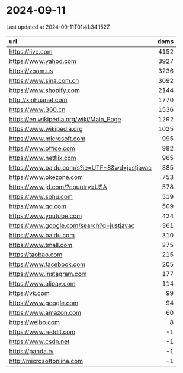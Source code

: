 # 2024-09-11

<!-- BEGIN -->
Last updated at 2024-09-11T01:41:34.152Z

url | doms
:- | -:
https://live.com | 4152
https://www.yahoo.com | 3927
https://zoom.us | 3236
https://www.sina.com.cn | 3092
https://www.shopify.com | 2144
http://xinhuanet.com | 1770
https://www.360.cn | 1536
https://en.wikipedia.org/wiki/Main_Page | 1292
https://www.wikipedia.org | 1025
https://www.microsoft.com | 995
https://www.office.com | 982
https://www.netflix.com | 965
https://www.baidu.com/s?ie=UTF-8&wd=justjavac | 885
https://www.okezone.com | 753
https://www.jd.com/?country=USA | 578
https://www.sohu.com | 519
https://www.qq.com | 509
https://www.youtube.com | 424
https://www.google.com/search?q=justjavac | 361
https://www.baidu.com | 310
https://www.tmall.com | 275
https://taobao.com | 215
https://www.facebook.com | 205
https://www.instagram.com | 177
https://www.alipay.com | 114
https://vk.com | 99
https://www.google.com | 94
https://www.amazon.com | 60
https://weibo.com | 8
https://www.reddit.com | -1
https://www.csdn.net | -1
https://panda.tv | -1
http://microsoftonline.com | -1
<!-- END -->

